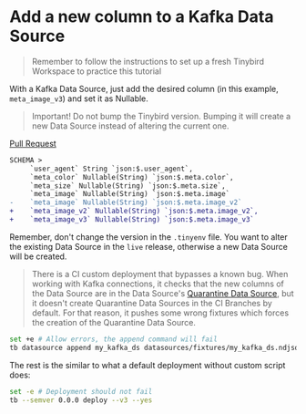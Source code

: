 # Add a new column to a Kafka Data Source

> Remember to follow the instructions to set up a fresh Tinybird Workspace to practice this tutorial

With a Kafka Data Source, just add the desired column (in this example, `meta_image_v3`) and set it as Nullable.

> Important! Do not bump the Tinybird version. Bumping it will create a new Data Source instead of altering the current one.

[Pull Request](https://github.com/tinybirdco/use-case-examples/pull/194)

```diff
SCHEMA >
     `user_agent` String `json:$.user_agent`,
     `meta_color` Nullable(String) `json:$.meta.color`,
     `meta_size` Nullable(String) `json:$.meta.size`,
     `meta_image` Nullable(String) `json:$.meta.image`
-    `meta_image` Nullable(String) `json:$.meta.image_v2`
+    `meta_image_v2` Nullable(String) `json:$.meta.image_v2`,
+    `meta_image_v3` Nullable(String) `json:$.meta.image_v3`
```

Remember, don't change the version in the `.tinyenv` file. You want to alter the existing Data Source in the `live` release, otherwise a new Data Source will be created.

> There is a CI custom deployment that bypasses a known bug. When working with Kafka connections, it checks that the new columns of the Data Source are in the Data Source's [Quarantine Data Source](https://www.tinybird.co/docs/concepts/data-sources#the-quarantine-data-source), but it doesn't create Quarantine Data Sources in the CI Branches by default. For that reason, it pushes some wrong fixtures which forces the creation of the Quarantine Data Source.

```bash
set +e # Allow errors, the append command will fail
tb datasource append my_kafka_ds datasources/fixtures/my_kafka_ds.ndjson # Hack, it's required to create quarantine table
```

The rest is the similar to what a default deployment without custom script does:

```bash
set -e # Deployment should not fail
tb --semver 0.0.0 deploy --v3 --yes
```
